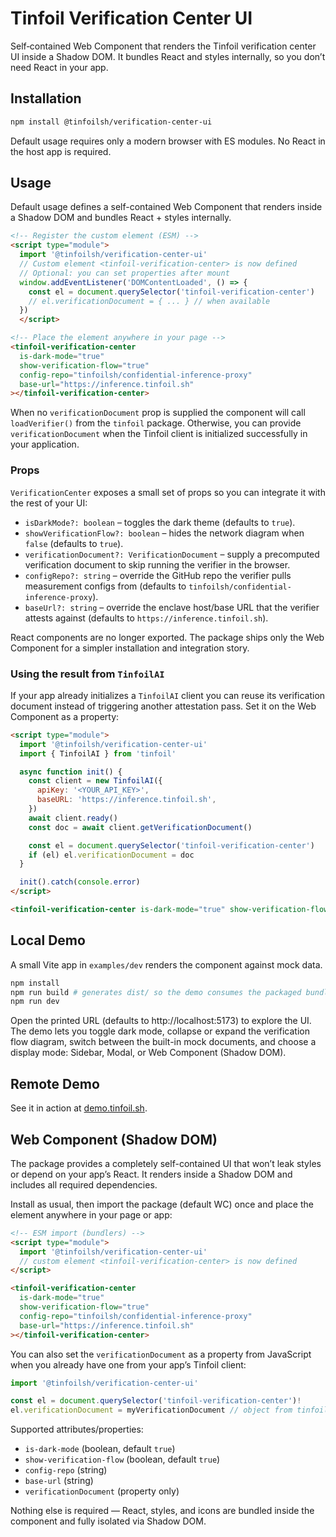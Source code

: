 # Tinfoil Verification Center UI

Self‑contained Web Component that renders the Tinfoil verification center UI inside a Shadow DOM. It bundles React and styles internally, so you don’t need React in your app.

## Installation

```bash
npm install @tinfoilsh/verification-center-ui
```

Default usage requires only a modern browser with ES modules. No React in the host app is required.

## Usage

Default usage defines a self-contained Web Component that renders inside a Shadow DOM and bundles React + styles internally.

```html
<!-- Register the custom element (ESM) -->
<script type="module">
  import '@tinfoilsh/verification-center-ui'
  // Custom element <tinfoil-verification-center> is now defined
  // Optional: you can set properties after mount
  window.addEventListener('DOMContentLoaded', () => {
    const el = document.querySelector('tinfoil-verification-center')
    // el.verificationDocument = { ... } // when available
  })
  </script>

<!-- Place the element anywhere in your page -->
<tinfoil-verification-center
  is-dark-mode="true"
  show-verification-flow="true"
  config-repo="tinfoilsh/confidential-inference-proxy"
  base-url="https://inference.tinfoil.sh"
></tinfoil-verification-center>
```

When no `verificationDocument` prop is supplied the component will call `loadVerifier()` from the `tinfoil` package.
Otherwise, you can provide `verificationDocument` when the Tinfoil client is initialized successfully in your application. 

### Props

`VerificationCenter` exposes a small set of props so you can integrate it with the rest of your UI:

- `isDarkMode?: boolean` – toggles the dark theme (defaults to `true`).
- `showVerificationFlow?: boolean` – hides the network diagram when `false` (defaults to `true`).
- `verificationDocument?: VerificationDocument` – supply a precomputed verification document to skip running the verifier in the browser.
- `configRepo?: string` – override the GitHub repo the verifier pulls measurement configs from (defaults to `tinfoilsh/confidential-inference-proxy`).
- `baseUrl?: string` – override the enclave host/base URL that the verifier attests against (defaults to `https://inference.tinfoil.sh`).

React components are no longer exported. The package ships only the Web Component for a simpler installation and integration story.

### Using the result from `TinfoilAI`

If your app already initializes a `TinfoilAI` client you can reuse its verification document instead of triggering another attestation pass. Set it on the Web Component as a property:

```html
<script type="module">
  import '@tinfoilsh/verification-center-ui'
  import { TinfoilAI } from 'tinfoil'

  async function init() {
    const client = new TinfoilAI({
      apiKey: '<YOUR_API_KEY>',
      baseURL: 'https://inference.tinfoil.sh',
    })
    await client.ready()
    const doc = await client.getVerificationDocument()

    const el = document.querySelector('tinfoil-verification-center')
    if (el) el.verificationDocument = doc
  }

  init().catch(console.error)
</script>

<tinfoil-verification-center is-dark-mode="true" show-verification-flow="true"></tinfoil-verification-center>
```

## Local Demo

A small Vite app in `examples/dev` renders the component against mock data.

```bash
npm install
npm run build # generates dist/ so the demo consumes the packaged bundle
npm run dev
```

Open the printed URL (defaults to http://localhost:5173) to explore the UI. The demo lets you toggle dark mode, collapse or expand the verification flow diagram, switch between the built-in mock documents, and choose a display mode: Sidebar, Modal, or Web Component (Shadow DOM).

## Remote Demo

See it in action at [demo.tinfoil.sh](https://demo.tinfoil.sh).

## Web Component (Shadow DOM)

The package provides a completely self-contained UI that won’t leak styles or depend on your app’s React. It renders inside a Shadow DOM and includes all required dependencies.

Install as usual, then import the package (default WC) once and place the element anywhere in your page or app:

```html
<!-- ESM import (bundlers) -->
<script type="module">
  import '@tinfoilsh/verification-center-ui'
  // custom element <tinfoil-verification-center> is now defined
</script>

<tinfoil-verification-center
  is-dark-mode="true"
  show-verification-flow="true"
  config-repo="tinfoilsh/confidential-inference-proxy"
  base-url="https://inference.tinfoil.sh"
></tinfoil-verification-center>
```

You can also set the `verificationDocument` as a property from JavaScript when you already have one from your app’s Tinfoil client:

```ts
import '@tinfoilsh/verification-center-ui'

const el = document.querySelector('tinfoil-verification-center')!
el.verificationDocument = myVerificationDocument // object from tinfoil client
```

Supported attributes/properties:
- `is-dark-mode` (boolean, default `true`)
- `show-verification-flow` (boolean, default `true`)
- `config-repo` (string)
- `base-url` (string)
- `verificationDocument` (property only)

Nothing else is required — React, styles, and icons are bundled inside the component and fully isolated via Shadow DOM.

